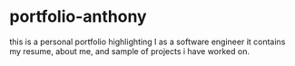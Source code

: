 # portfolio-anthony
this is a personal portfolio highlighting 
I as a software engineer it contains my resume,
 about me, and sample of projects i have worked on.
